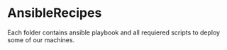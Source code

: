 # AnsibleRecipes
Each folder contains ansible playbook and all requiered scripts to deploy some of our machines.
